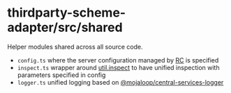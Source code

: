 # thirdparty-scheme-adapter/src/shared

Helper modules shared across all source code.

- `config.ts` where the server configuration managed by [RC](https://github.com/dominictarr/rc#readme) is specified
- `inspect.ts` wrapper around [util.inspect](https://nodejs.org/api/util.html#util_util_inspect_object_options) to have unified inspection with parameters specified in config
- `logger.ts` unified logging based on [@mojaloop/central-services-logger](https://github.com/mojaloop/central-services-logger)